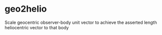 # geo2helio
Scale geocentric observer-body unit vector to achieve the asserted length heliocentric vector to that body
